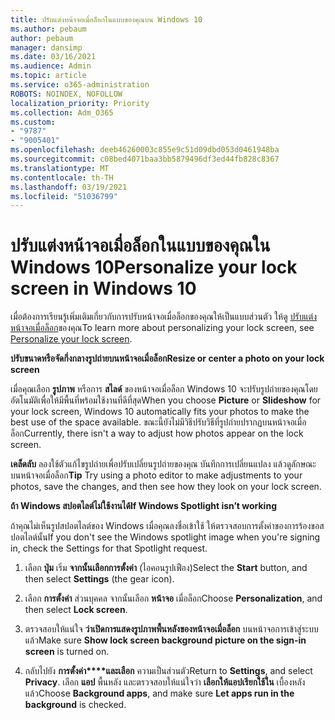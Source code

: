 ```yaml
---
title: ปรับแต่งหน้าจอเมื่อล็อกในแบบของคุณบน Windows 10
ms.author: pebaum
author: pebaum
manager: dansimp
ms.date: 03/16/2021
ms.audience: Admin
ms.topic: article
ms.service: o365-administration
ROBOTS: NOINDEX, NOFOLLOW
localization_priority: Priority
ms.collection: Adm_O365
ms.custom:
- "9787"
- "9005401"
ms.openlocfilehash: deeb46260003c855e9c51d09dbd053d0461948ba
ms.sourcegitcommit: c08bed4071baa3bb5879496df3ed44fb828c8367
ms.translationtype: MT
ms.contentlocale: th-TH
ms.lasthandoff: 03/19/2021
ms.locfileid: "51036799"
---
```

# <a name="personalize-your-lock-screen-in-windows-10"></a><span data-ttu-id="d7064-102">ปรับแต่งหน้าจอเมื่อล็อกในแบบของคุณใน Windows 10</span><span class="sxs-lookup"><span data-stu-id="d7064-102">Personalize your lock screen in Windows 10</span></span>

<span data-ttu-id="d7064-103">เมื่อต้องการเรียนรู้เพิ่มเติมเกี่ยวกับการปรับหน้าจอเมื่อล็อกของคุณให้เป็นแบบส่วนตัว ให้ดู [ปรับแต่งหน้าจอเมื่อล็อก](https://support.microsoft.com/windows/personalize-your-lock-screen-81dab9b0-35cf-887c-84a0-6de8ef72bea0)ของคุณ</span><span class="sxs-lookup"><span data-stu-id="d7064-103">To learn more about personalizing your lock screen, see [Personalize your lock screen](https://support.microsoft.com/windows/personalize-your-lock-screen-81dab9b0-35cf-887c-84a0-6de8ef72bea0).</span></span>

<span data-ttu-id="d7064-104">**ปรับขนาดหรือจัดกึ่งกลางรูปถ่ายบนหน้าจอเมื่อล็อก**</span><span class="sxs-lookup"><span data-stu-id="d7064-104">**Resize or center a photo on your lock screen**</span></span>

<span data-ttu-id="d7064-105">เมื่อคุณเลือก **รูปภาพ** หรือการ **สไลด์** ของหน้าจอเมื่อล็อก Windows 10 จะปรับรูปถ่ายของคุณโดยอัตโนมัติเพื่อให้มีพื้นที่พร้อมใช้งานที่ดีที่สุด</span><span class="sxs-lookup"><span data-stu-id="d7064-105">When you choose **Picture** or **Slideshow** for your lock screen, Windows 10 automatically fits your photos to make the best use of the space available.</span></span> <span data-ttu-id="d7064-106">ขณะนี้ยังไม่มีวิธีปรับวิธีที่รูปถ่ายปรากฏบนหน้าจอเมื่อล็อก</span><span class="sxs-lookup"><span data-stu-id="d7064-106">Currently, there isn't a way to adjust how photos appear on the lock screen.</span></span>

<span data-ttu-id="d7064-107">**เคล็ดลับ** ลองใช้ตัวแก้ไขรูปถ่ายเพื่อปรับเปลี่ยนรูปถ่ายของคุณ บันทึกการเปลี่ยนแปลง แล้วดูลักษณะบนหน้าจอเมื่อล็อก</span><span class="sxs-lookup"><span data-stu-id="d7064-107">**Tip** Try using a photo editor to make adjustments to your photos, save the changes, and then see how they look on your lock screen.</span></span>

<span data-ttu-id="d7064-108">**ถ้า Windows สปอตไลต์ไม่ใช้งานได้**</span><span class="sxs-lookup"><span data-stu-id="d7064-108">**If Windows Spotlight isn’t working**</span></span>

<span data-ttu-id="d7064-109">ถ้าคุณไม่เห็นรูปสปอตไลต์ของ Windows เมื่อคุณลงชื่อเข้าใช้ ให้ตรวจสอบการตั้งค่าของการร้องขอสปอตไลต์นั้น</span><span class="sxs-lookup"><span data-stu-id="d7064-109">If you don't see the Windows spotlight image when you're signing in, check the Settings for that Spotlight request.</span></span> 

1. <span data-ttu-id="d7064-110">เลือก **ปุ่ม** เริ่ม **จากนั้นเลือกการตั้งค่า** (ไอคอนรูปเฟือง)</span><span class="sxs-lookup"><span data-stu-id="d7064-110">Select the **Start** button, and then select **Settings** (the gear icon).</span></span>

1. <span data-ttu-id="d7064-111">เลือก **การตั้งค่า** ส่วนบุคคล จากนั้นเลือก **หน้าจอ** เมื่อล็อก</span><span class="sxs-lookup"><span data-stu-id="d7064-111">Choose **Personalization**, and then select **Lock screen**.</span></span>

1. <span data-ttu-id="d7064-112">ตรวจสอบให้แน่ใจ **ว่าเปิดการแสดงรูปภาพพื้นหลังของหน้าจอเมื่อล็อก** บนหน้าจอการเข้าสู่ระบบแล้ว</span><span class="sxs-lookup"><span data-stu-id="d7064-112">Make sure **Show lock screen background picture on the sign-in screen** is turned on.</span></span>

1. <span data-ttu-id="d7064-113">กลับไปยัง **การตั้งค่า\*\*\*\*และเลือก** ความเป็นส่วนตัว</span><span class="sxs-lookup"><span data-stu-id="d7064-113">Return to **Settings**, and select **Privacy**.</span></span> <span data-ttu-id="d7064-114">เลือก **แอป** พื้นหลัง และตรวจสอบให้แน่ใจว่า **เลือกให้แอปเรียกใช้ใน** เบื้องหลังแล้ว</span><span class="sxs-lookup"><span data-stu-id="d7064-114">Choose **Background apps**, and make sure **Let apps run in the background** is checked.</span></span>